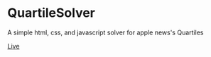 # QuartileSolver
A simple html, css, and javascript solver for apple news's Quartiles

[Live](https://quartile-solver-beige.vercel.app/)

